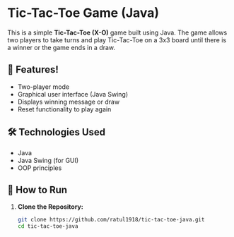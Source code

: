 # Tic-Tac-Toe Game (Java)

This is a simple **Tic-Tac-Toe (X-O)** game built using Java. The game allows two players to take turns and play Tic-Tac-Toe on a 3x3 board until there is a winner or the game ends in a draw.

## 🧩 Features!

- Two-player mode
- Graphical user interface (Java Swing)
- Displays winning message or draw
- Reset functionality to play again

## 🛠️ Technologies Used

- Java
- Java Swing (for GUI)
- OOP principles

## 🚀 How to Run

1. **Clone the Repository:**
   ```bash
   git clone https://github.com/ratul1918/tic-tac-toe-java.git
   cd tic-tac-toe-java
